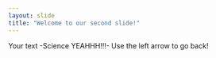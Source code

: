 ```yaml
---
layout: slide
title: "Welcome to our second slide!"
---
```

Your text -Science YEAHHH!!!-
Use the left arrow to go back!